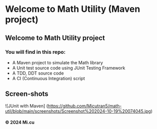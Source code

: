 # Welcome to Math Utility (Maven project)

## Welcome to Math Utility project
### You will find in this repo:
* A Maven project to simulate the Math library
* A Unit test source code using JUnit Testing Framework
* A TDD, DDT source code
* A CI (Continuous Integration) script

## Screen-shots
![JUnit with Maven]
(https://github.com/Micutran5/math-util/blob/main/screenshots/Screenshot%202024-10-19%20074045.jpg)
#### &#169; 2024 Mi.cu